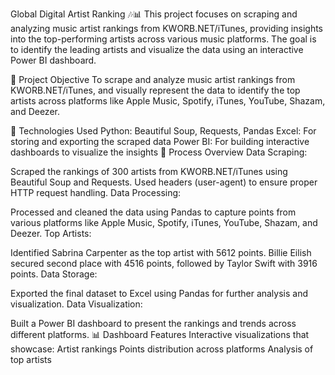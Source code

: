 Global Digital Artist Ranking 🎶📊
This project focuses on scraping and analyzing music artist rankings from KWORB.NET/iTunes, providing insights into the top-performing artists across various music platforms. The goal is to identify the leading artists and visualize the data using an interactive Power BI dashboard.

🚀 Project Objective
To scrape and analyze music artist rankings from KWORB.NET/iTunes, and visually represent the data to identify the top artists across platforms like Apple Music, Spotify, iTunes, YouTube, Shazam, and Deezer.

🔧 Technologies Used
Python: Beautiful Soup, Requests, Pandas
Excel: For storing and exporting the scraped data
Power BI: For building interactive dashboards to visualize the insights
📑 Process Overview
Data Scraping:

Scraped the rankings of 300 artists from KWORB.NET/iTunes using Beautiful Soup and Requests.
Used headers (user-agent) to ensure proper HTTP request handling.
Data Processing:

Processed and cleaned the data using Pandas to capture points from various platforms like Apple Music, Spotify, iTunes, YouTube, Shazam, and Deezer.
Top Artists:

Identified Sabrina Carpenter as the top artist with 5612 points.
Billie Eilish secured second place with 4516 points, followed by Taylor Swift with 3916 points.
Data Storage:

Exported the final dataset to Excel using Pandas for further analysis and visualization.
Data Visualization:

Built a Power BI dashboard to present the rankings and trends across different platforms.
📊 Dashboard Features
Interactive visualizations that showcase:
Artist rankings
Points distribution across platforms
Analysis of top artists

